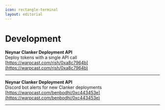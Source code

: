 ```yaml
---
icon: rectangle-terminal
layout: editorial
---
```


# Development

**Neynar Clanker Deployment API**\
Deploy tokens with a single API call\
[https://warpcast.com/rish/0xa8c7964b](https://warpcast.com/rish/0xa8c7964b)

***

**Neynar Clanker Deployment API**\
Discord bot alerts for new Clanker deployments\
[https://warpcast.com/benbodhi/0xc443453e](https://warpcast.com/benbodhi/0xc443453e)

***
